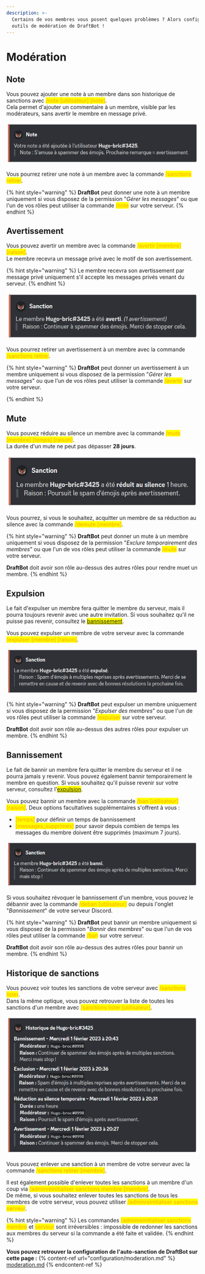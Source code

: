 ```yaml
---
description: >-
  Certains de vos membres vous posent quelques problèmes ? Alors configurez les
  outils de modération de DraftBot !
---
```


# Modération

## Note

Vous pouvez ajouter une note à un membre dans son historique de sanctions avec <mark style="color:orange;">/note \[utilisateur] \[note]</mark>.\
Cela permet d'ajouter un commentaire à un membre, visible par les modérateurs, sans avertir le membre en message privé.

![Note donnée à un membre](../.gitbook/assets/moderation/note.png)

Vous pourrez retirer une note à un membre avec la commande <mark style="color:orange;">/sanctions retirer</mark>.

{% hint style="warning" %}
**DraftBot** peut donner une note à un membre uniquement si vous disposez de la permission "_Gérer les messages_" ou que l'un de vos rôles peut utiliser la commande <mark style="color:orange;">/note</mark> sur votre serveur.
{% endhint %}

## Avertissement

Vous pouvez avertir un membre avec la commande <mark style="color:orange;">/avertir \[membre] \[raison]</mark>.\
Le membre recevra un message privé avec le motif de son avertissement.

{% hint style="warning" %}
Le membre recevra son avertissement par message privé uniquement s'il accepte les messages privés venant du serveur.
{% endhint %}

![Avertissement donné à un membre](../.gitbook/assets/moderation/warn.png)

Vous pourrez retirer un avertissement à un membre avec la commande <mark style="color:orange;">/sanctions retirer</mark>.

{% hint style="warning" %}
**DraftBot** peut donner un avertissement à un membre uniquement si vous disposez de la permission "_Gérer les messages_" ou que l'un de vos rôles peut utiliser la commande <mark style="color:orange;">/avertir</mark> sur votre serveur.

{% endhint %}

## Mute

Vous pouvez réduire au silence un membre avec la commande <mark style="color:orange;">/mute \[membre] \[temps] \[raison]</mark>.\
La durée d'un mute ne peut pas dépasser **28 jours**.

![Rendre muet un membre](../.gitbook/assets/moderation/mute.png)

Vous pourrez, si vous le souhaitez, acquitter un membre de sa réduction au silence avec la commande <mark style="color:orange;">/demute \[membre]</mark>.

{% hint style="warning" %}
**DraftBot** peut donner un mute à un membre uniquement si vous disposez de la permission "_Exclure temporairement des membres_" ou que l'un de vos rôles peut utiliser la commande <mark style="color:orange;">/mute</mark> sur votre serveur.

**DraftBot** doit avoir son rôle au-dessus des autres rôles pour rendre muet un membre.
{% endhint %}

## Expulsion

Le fait d'expulser un membre fera quitter le membre du serveur, mais il pourra toujours revenir avec une autre invitation. Si vous souhaitez qu'il ne puisse pas revenir, consultez le <mark style="color:orange;">[bannissement](moderation.md#bannissement)</mark>.

Vous pouvez expulser un membre de votre serveur avec la commande <mark style="color:orange;">/expulser \[membre] \[raison]</mark>.

![Expulsion d'un membre](../.gitbook/assets/moderation/kick.png)

{% hint style="warning" %}
**DraftBot** peut expulser un membre uniquement si vous disposez de la permission "_Expulser des membres_" ou que l'un de vos rôles peut utiliser la commande <mark style="color:orange;">/expulser</mark> sur votre serveur.

**DraftBot** doit avoir son rôle au-dessus des autres rôles pour expulser un membre.
{% endhint %}

## Bannissement

Le fait de bannir un membre fera quitter le membre du serveur et il ne pourra jamais y revenir. Vous pouvez également bannir temporairement le membre en question. Si vous souhaitez qu'il puisse revenir sur votre serveur, consultez l'<mark style="color:orange;">[expulsion](moderation.md#expulsion)</mark>.

Vous pouvez bannir un membre avec la commande <mark style="color:orange;">/ban \[utilisateur] \[raison]</mark>. Deux options facultatives supplémentaires s'offrent à vous :

* <mark style="color:orange;">\[temps]</mark> pour définir un temps de bannissement
* <mark style="color:orange;">\[messages\_supprimés]</mark> pour savoir depuis combien de temps les messages du membre doivent être supprimés (maximum 7 jours).

![Bannissement d'un utilisateur](../.gitbook/assets/moderation/ban.png)

Si vous souhaitez révoquer le bannissement d'un membre, vous pouvez le débannir avec la commande <mark style="color:orange;">/deban \[utilisateur]</mark> ou depuis l'onglet "_Bannissement_" de votre serveur Discord.

{% hint style="warning" %}
**DraftBot** peut bannir un membre uniquement si vous disposez de la permission "_Bannir des membres_" ou que l'un de vos rôles peut utiliser la commande <mark style="color:orange;">/ban</mark> sur votre serveur.

**DraftBot** doit avoir son rôle au-dessus des autres rôles pour bannir un membre.
{% endhint %}

## Historique de sanctions
Vous pouvez voir toutes les sanctions de votre serveur avec <mark style="color:orange;">/sanctions lister</mark>.\
Dans la même optique, vous pouvez retrouver la liste de toutes les sanctions d'un membre avec <mark style="color:orange;">/sanctions lister \[utilisateur]</mark>.

![Historique de sanctions d'un membre](../.gitbook/assets/moderation/history.png)

Vous pouvez enlever une sanction à un membre de votre serveur avec la commande <mark style="color:orange;">/sanctions retirer \[membre]</mark>.

Il est également possible d'enlever toutes les sanctions à un membre d'un coup via <mark style="color:orange;">/adminreinitialiser sanctions membre \[membre]</mark>.\
De même, si vous souhaitez enlever toutes les sanctions de tous les membres de votre serveur, vous pouvez utiliser <mark style="color:orange;">/adminreinitialiser sanctions serveur</mark>.

{% hint style="warning" %}
Les commandes <mark style="color:orange;">/adminreinitialiser sanctions membre</mark> et <mark style="color:orange;">serveur</mark> sont irréversibles : impossible de redonner les sanctions aux membres du serveur si la commande a été faite et validée.
{% endhint %}

**Vous pouvez retrouver la configuration de l'auto-sanction de DraftBot sur cette page :**
{% content-ref url="configuration/moderation.md" %}
[moderation.md](configuration/moderation.md)
{% endcontent-ref %}